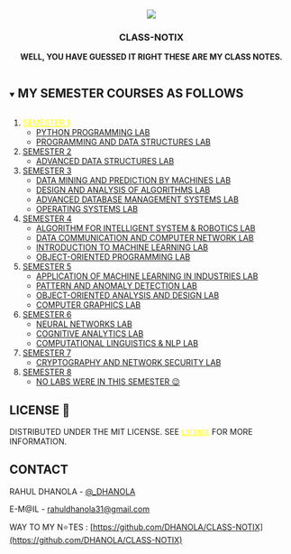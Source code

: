 
<!-- PROJECT LOGO -->
<br />
<p align="center">
  <a href="https://github.com/DHANOLA/CLASS-NOTIX">
    <img src="https://media.giphy.com/media/nGtOFccLzujug/giphy.gif" >
  </a>

  <h3 align="center">CLASS-NOTIX</h3>

  <p align="center">
  <b>WELL, YOU HAVE GUESSED IT RIGHT THESE ARE MY CLASS NOTES.</b>
    <br />
   
  </p>
</p>


<!-- TABLE OF CONTENTS -->
<details open="open">
  <summary><h2 style="display: inline-block">MY SEMESTER COURSES AS FOLLOWS</h2></summary>
  <ol>
    <li>
      <a href="https://github.com/DHANOLA/CLASS-NOTIX/tree/root/SEMESTER%201" style="color:yellow">SEMESTER 1</a>
      <ul>
        <li><a href="https://github.com/DHANOLA/CLASS-NOTIX/tree/root/SEMESTER%201/PYTHON%20PROGRAMMING%20LAB" style="color: ">PYTHON PROGRAMMING LAB</a></li>
        <li><a href="https://github.com/DHANOLA/CLASS-NOTIX/tree/root/SEMESTER%201/PROGRAMMING%20AND%20DATA%20STRUCTURES%20LAB" style="color: ">PROGRAMMING AND DATA STRUCTURES LAB</a></li>
      </ul>
    </li>
    <li>
      <a href="https://github.com/DHANOLA/CLASS-NOTIX/tree/root/SEMESTER%202" style="color: ">SEMESTER 2</a>
      <ul>
        <li><a href="https://github.com/DHANOLA/CLASS-NOTIX/tree/root/SEMESTER%202/ADVANCED%20DATA%20STRUCTURES%20LAB" style="color: ">ADVANCED DATA STRUCTURES LAB</a></li>
      </ul>
    </li>
   <li>
      <a href="https://github.com/DHANOLA/CLASS-NOTIX/tree/root/SEMESTER%203" style="color: ">SEMESTER 3</a>
      <ul>
        <li><a href="https://github.com/DHANOLA/CLASS-NOTIX/tree/root/SEMESTER%203/DATA%20MINING%20AND%20PREDICTION%20BY%20MACHINES%20LAB" style="color: ">DATA MINING AND PREDICTION BY MACHINES LAB</a></li>
        <li><a href="https://github.com/DHANOLA/CLASS-NOTIX/tree/root/SEMESTER%203/DESIGN%20AND%20ANALYSIS%20OF%20ALGORITHMS%20LAB" style="color: "> DESIGN AND ANALYSIS OF ALGORITHMS LAB</a></li>
        <li><a href="https://github.com/DHANOLA/CLASS-NOTIX/tree/root/SEMESTER%203/ADVANCED%20DATABASE%20MANAGEMENT%20SYSTEMS%20LAB" style="color: ">ADVANCED DATABASE MANAGEMENT SYSTEMS LAB</a></li>
        <li><a href="https://github.com/DHANOLA/CLASS-NOTIX/tree/root/SEMESTER%203/OPERATING%20SYSTEMS%20LAB" style="color: ">OPERATING SYSTEMS LAB</a></li>

</ul>
    </li>
        <li>
      <a href="https://github.com/DHANOLA/CLASS-NOTIX/tree/root/SEMESTER%204" style="color: ">SEMESTER 4</a>
      <ul>
        <li><a href="https://github.com/DHANOLA/CLASS-NOTIX/tree/root/SEMESTER%204/ALGORITHM%20FOR%20INTELLIGENT%20SYSTEM%20%26%20ROBOTICS%20LAB" style="color: ">ALGORITHM FOR INTELLIGENT SYSTEM & ROBOTICS LAB</a></li>
        <li><a href="https://github.com/DHANOLA/CLASS-NOTIX/tree/root/SEMESTER%204/DATA%20COMMUNICATION%20AND%20COMPUTER%20NETWORK%20LAB" style="color: "> DATA COMMUNICATION AND COMPUTER NETWORK LAB</a></li>
        <li><a href="https://github.com/DHANOLA/CLASS-NOTIX/tree/root/SEMESTER%204/INTRODUCTION%20TO%20MACHINE%20LEARNING%20LAB" style="color: ">INTRODUCTION TO MACHINE LEARNING LAB</a></li>
        <li><a href="https://github.com/DHANOLA/CLASS-NOTIX/tree/root/SEMESTER%204/OBJECT-ORIENTED%20PROGRAMMING%20LAB" style="color: ">OBJECT-ORIENTED PROGRAMMING LAB</a></li>
</ul>
    </li>
      <li>
      <a href="https://github.com/DHANOLA/CLASS-NOTIX/tree/root/SEMESTER%205" style="color: ">SEMESTER 5</a>
      <ul>
        <li><a href="https://github.com/DHANOLA/CLASS-NOTIX/tree/root/SEMESTER%205/APPLICATION%20OF%20MACHINE%20LEARNING%20IN%20INDUSTRIES%20LAB" style="color: ">APPLICATION OF MACHINE LEARNING IN INDUSTRIES LAB</a></li>
        <li><a href="https://github.com/DHANOLA/CLASS-NOTIX/tree/root/SEMESTER%205/PATTERN%20AND%20ANOMALY%20DETECTION%20LAB" style="color: ">PATTERN AND ANOMALY DETECTION LAB</a></li>
        <li><a href="https://github.com/DHANOLA/CLASS-NOTIX/tree/root/SEMESTER%205/OBJECT-ORIENTED%20ANALYSIS%20AND%20DESIGN%20LAB" style="color: ">OBJECT-ORIENTED ANALYSIS AND DESIGN LAB</a></li>
        <li><a href="https://github.com/DHANOLA/CLASS-NOTIX/tree/root/SEMESTER%205/COMPUTER%20GRAPHICS%20LAB" style="color: ">COMPUTER GRAPHICS LAB</a></li>
        
</ul>
    </li>
      <li>
      <a href="https://github.com/DHANOLA/CLASS-NOTIX/tree/root/SEMESTER%206" style="color: ">SEMESTER 6</a>
      <ul>
        <li><a href="https://github.com/DHANOLA/CLASS-NOTIX/tree/root/SEMESTER%206/NEURAL%20NETWORKS%20LAB" style="color: ">NEURAL NETWORKS LAB</a></li>
        <li><a href="https://github.com/DHANOLA/CLASS-NOTIX/tree/root/SEMESTER%206/COGNITIVE%20ANALYTICS%20LAB" style="color: ">COGNITIVE ANALYTICS LAB</a></li>
        <li><a href="https://github.com/DHANOLA/CLASS-NOTIX/tree/root/SEMESTER%206/COMPUTATIONAL%20LINGUISTICS%20%26%20NLP%20LAB" style="color: ">COMPUTATIONAL LINGUISTICS & NLP LAB</a></li>
        
</ul>
    </li>
      <li>
      <a href="https://github.com/DHANOLA/CLASS-NOTIX/tree/root/SEMESTER%207" style="color: ">SEMESTER 7</a>
      <ul>
        <li><a href="https://github.com/DHANOLA/CLASS-NOTIX/tree/root/SEMESTER%207/CRYPTOGRAPHY%20%26%20NETWORK%20SECURITY%20LAB" style="color: ">CRYPTOGRAPHY AND NETWORK SECURITY LAB</a></li>
        
</ul>
    </li>
     <li>
      <a href="https://github.com/DHANOLA/CLASS-NOTIX/tree/root/SEMESTER%208" style="color: ">SEMESTER 8</a>
      <ul>
        <li><a href="https://github.com/DHANOLA/CLASS-NOTIX/tree/root/SEMESTER%208" style="color: ">NO LABS WERE IN THIS SEMESTER 😉</a></li>
        
</ul>
    </li>
    
    
  </ol>
</details>




<!-- LICENSE -->
## LICENSE 📝

DISTRIBUTED UNDER THE MIT LICENSE. SEE <a href="LICENSE" style="color:yellow">`LICENSE`</a> FOR MORE INFORMATION.





<!-- CONTACT -->
## CONTACT

RAHUL DHANOLA - [@_DHANOLA](https://twitter.com/_DHANOLA) 

E-M@IL - rahuldhanola31@gmail.com


WAY TO MY N⭐️TES : [https://github.com/DHANOLA/CLASS-NOTIX](https://github.com/DHANOLA/CLASS-NOTIX)

